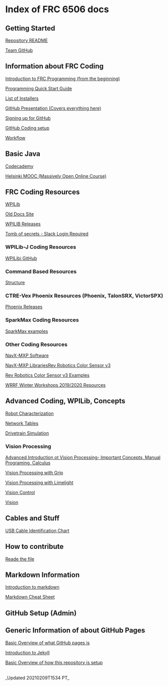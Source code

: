 # Index of FRC 6506 docs

## Getting Started

[Repository README](https://github.com/frc6506/docs/blob/master/README.md)

[Team GitHub](https://github.com/orgs/frc6506)

## Information about FRC Coding

[Introduction to FRC Programming (from the beginning)](https://docs.wpilib.org/en/stable/docs/getting-started/getting-started-frc-control-system/intro.html)

[Programming Quick Start Guide](programingQuickStart)

[List of Installers](https://docs.wpilib.org/en/stable/docs/getting-started/getting-started-frc-control-system/offline-installation-preparations.html)

[GitHub Presentation (Covers everything here)](https://docs.google.com/presentation/d/e/2PACX-1vRZlrW9X5Tn2a9EdpZ2iVTtD4TPZJUqQlTI4D0ThXZwhgwMI8DkeJMmreyRZ4Eh2ZlNa5eA1I8kLV7d/pub?start=false&loop=false&delayms=3000)

[Signing up for GitHub](setupGitHub)

[GitHub Coding setup](codeingSetup_GitHubEnv)

[Workflow](codeingWorkflow)

## Basic Java

[Codecademy](https://www.codecademy.com/learn/learn-java)

[Helsinki MOOC (Massively Open Online Course)](http://moocfi.github.io/courses/2013/programming-part-1/)

## FRC Coding Resources

[WPILib](https://docs.wpilib.org/en/latest/)

[Old Docs Site](https://wpilib.screenstepslive.com/s/currentCS/m/kop)

[WPILIB Releases](https://github.com/wpilibsuite/allwpilib/releases)

[Tomb of secrets - Slack Login Required](https://shsrobotics6506.slack.com/files/UCH5CQTCG/FFWC5E8BV/tome_of_secrets.pdf)

### WPILib-J Coding Resources

[WPILibj GitHub](https://github.com/wpilibsuite/allwpilib/tree/master/wpilibj/src/main/java/edu/wpi/first/wpilibj)

### Command Based Resources

[Structure](https://github.com/BadRobots1014/BadRobot2013/wiki/Command-Based-Structure)

### CTRE-Vex Phoenix Resources (Phoenix, TalonSRX, VictorSPX)

[Phoenix Releases](https://github.com/CrossTheRoadElec/Phoenix-Releases/releases)

### SparkMax Coding Resources

[SparkMax examples](https://github.com/REVrobotics/SPARK-MAX-Examples)

### Other Coding Resources

[NavX-MXP Software](https://pdocs.kauailabs.com/navx-mxp/software/)

[NavX-MXP Libraries](https://www.kauailabs.com/public_files/navx-mxp/navx-mxp.zip)[Rev Robotics Color Sensor v3](http://www.revrobotics.com/rev-31-1557/)

[Rev Robotics Color Sensor v3 Examples](https://github.com/REVrobotics/Color-Sensor-v3-Examples/tree/master/Java)

[WRRF Winter Workshops 2019/2020 Resources](https://drive.google.com/drive/folders/1X_pbfqYTbsEST7WvVTgKHzrvP11bg0pW)

## Advanced Coding, WPILib, Concepts

[Robot Characterization](advanced/characterization.md)

[Network Tables](https://docs.wpilib.org/en/stable/docs/software/networktables/index.html)

[Drivetrain Simulation](https://docs.wpilib.org/en/stable/docs/software/examples-tutorials/drivesim-tutorial/index.html)

### Vision Processing

[Advanced Introduction ot Vision Processing- Important Concepts, Manual Programing, Calculus](media.readthedocs.org/pdf/frc-pdr/latest/frc-pdr.pdf)

[Vision Processing with Grip](firstinspires-shanghai.org/guide/technical-guide/Vision_Processing.pdf)

[Vision Processing with Limelight]()

[Vision Control](https://www.team254.com/documents/vision-control/)

[Vision](https://wpilib.screenstepslive.com/s/currentCS/m/vision)

## Cables and Stuff

[USB Cable Identification Chart](https://www.cablestogo.com/learning/connector-guides/usb#fuji)

## How to contribute

[Reade the file](CONTRIBUTING.md)

## Markdown Information

[Introduction to markdown](https://www.markdownguide.org/getting-started/)

[Markdown Cheat Sheet](https://www.markdownguide.org/cheat-sheet/)

## GitHub Setup (Admin)

## Generic Information of about GitHub Pages

[Basic Overview of what GitHub pages is](https://pages.github.com/)

[Introduction to Jekyll](https://help.github.com/en/github/working-with-github-pages/setting-up-a-github-pages-site-with-jekyll)

[Basic Overview of how this repository is setup](https://nicolas-van.github.io/easy-markdown-to-github-pages/)

<br>
_Updated 20210209T1534 PT_

